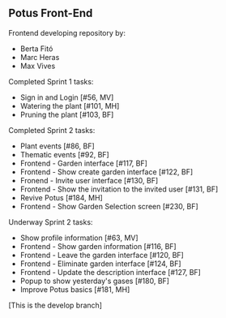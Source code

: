Potus Front-End
---

Frontend developing repository by:

- Berta Fitó
- Marc Heras
- Max Vives

Completed Sprint 1 tasks:

- Sign in and Login [#56, MV]
- Watering the plant [#101, MH]
- Pruning the plant [#103, BF]

Completed Sprint 2 tasks:

- Plant events [#86, BF]
- Thematic events [#92, BF]
- Frontend - Garden interface [#117, BF]
- Frontend - Show create garden interface [#122, BF]
- Fronend - Invite user interface [#130, BF]
- Frontend - Show the invitation to the invited user [#131, BF]
- Revive Potus [#184, MH]
- Frontend - Show Garden Selection screen [#230, BF]

Underway Sprint 2 tasks:

- Show profile information [#63, MV]
- Frontend - Show garden information [#116, BF]
- Frontend - Leave the garden interface [#120, BF]
- Frontend - Eliminate garden interface [#124, BF]
- Frontend - Update the description interface [#127, BF]
- Popup to show yesterday's gases [#180, BF]
- Improve Potus basics [#181, MH]

[This is the develop branch]
